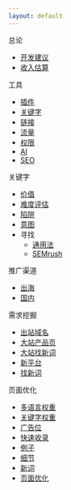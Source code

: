 ```yaml
---
layout: default
---
```


总论

- [开发建议](开发建议.md)
- [收入估算](收入估算.md)

工具

- [插件](工具/插件.md)
- [关键字](工具/关键字.md)
- [链接](工具/链接.md)
- [流量](工具/流量.md)
- [权限](工具/权限.md)
- [AI](工具/ai.md)
- [SEO](工具/seo.md)

关键字

- [价值](关键字/价值.md)
- [难度评估](关键字/难度评估.md)
- [陷阱](关键字/陷阱.md)
- [意图](关键字/意图.md)
- 寻找
  - [通用法](关键字/寻找/通用法.md)
  - [SEMrush](关键字/寻找/semrush.md)

推广渠道

- [出海](推广渠道/出海.md)
- [国内](推广渠道/国内.md)

需求挖掘

- [出站域名](需求挖掘/出站域名.md)
- [大站产品页](需求挖掘/大站产品页.md)
- [大站找新词](需求挖掘/大站找新词.md)
- [新平台](需求挖掘/新平台.md)
- [找新词](需求挖掘/找新词.md)

页面优化

- [多语言权重](页面优化/多语言权重.md)
- [关键字权重](页面优化/关键字权重.md)
- [广告位](页面优化/广告位.md)
- [快速收录](页面优化/快速收录.md)
- [例子](页面优化/例子.md)
- [细节](页面优化/细节.md)
- [新词](页面优化/新词.md)
- [页面优化](页面优化/页面优化.md)
